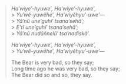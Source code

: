 > _Ha′wiye′-hyuwe′, Ha′wiye′-hyuwe′,_<br /> > _Yu′wĕ-yuwĕhe′, Ha′wiyĕhyu′-uwe′—_<br /> > _Yâ′nû une′guhi′ tsana′sehâ′;_<br /> > _Eʼtĭ une′guhi′ tsana′sehâ′;_<br /> > _Yâ′nû nudûñnelû′ tsa′nadiskâ′._<br />
>
> _Ha′wiye′-hyuwe′, Ha′wiye′-hyuwe′,_<br /> > _Yu′wĕ-yuwĕhe′, Ha′wiyĕhyu′-uwe′—_<br />
>
> The Bear is very bad, so they say;<br />
> Long time ago he was very bad, so they say;<br />
> The Bear did so and so, they say.<br />

